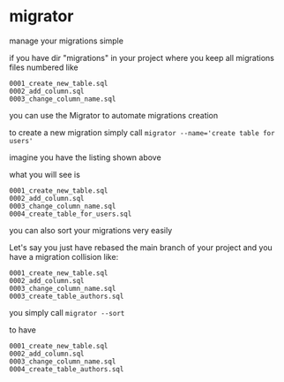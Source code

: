 # migrator

manage your migrations simple

if you have dir "migrations" in your project where you keep all migrations files numbered like

```
0001_create_new_table.sql
0002_add_column.sql
0003_change_column_name.sql
```

you can use the Migrator to automate migrations creation

to create a new migration simply call ```migrator --name='create table for users'```

imagine you have the listing shown above

what you will see is 

```
0001_create_new_table.sql
0002_add_column.sql
0003_change_column_name.sql
0004_create_table_for_users.sql
```

you can also sort your migrations very easily

Let's say you just have rebased the main branch of your project and you have a migration collision like:

```
0001_create_new_table.sql
0002_add_column.sql
0003_change_column_name.sql
0003_create_table_authors.sql
```

you simply call ```migrator --sort```

to have 

```
0001_create_new_table.sql
0002_add_column.sql
0003_change_column_name.sql
0004_create_table_authors.sql
```
